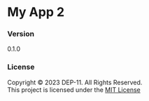 # My App 2

### Version
0.1.0

### License
Copyright &copy; 2023 DEP-11. All Rights Reserved. <br>
This project is licensed under the [MIT License](License.txt)